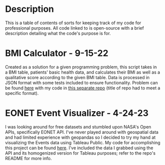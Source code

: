 # Description
This is a table of contents of sorts for keeping track of my code for professional purposes. All code linked to is open-source with a brief description detailing what the code's purpose is for.

# BMI Calculator - 9-15-22
Created as a solution for a given programming problem, this script takes in a BMI table, patients' basic health data, and calculates their BMI as well as a qualitative score according to the given BMI table. Data is processed in JSON format with some tests included to ensure functionality. Problem can be found [here](https://raw.githubusercontent.com/marcgallard/LinksToCode/main/images/Screenshot%20from%202022-11-02%2022-08-42.png) with my code in [this separate repo](https://github.com/marcgallard/code-20220915-marcogallardo) (title of repo had to meet a specific format).

# EONET Event Visualizer - 4-24-23
I was looking around for free datasets and stumbled upon NASA's Open APIs, specifically EONET API. I've never played around with geospatial data and had limited experience with geopandas so I decided to try my hand at visualizing the Events data using Tableau Public. My code for accomplishing this project can be found [here](https://github.com/marcgallard/EONETEventVisualizer). I've included the data I grabbed using the API and its homogenized version for Tableau purposes; refer to the repo's README for more info.
